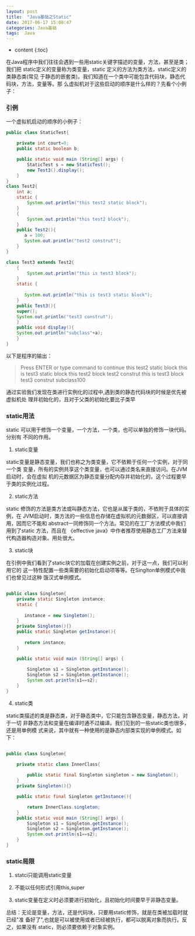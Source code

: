 ```yaml
---
layout: post
title:  "Java基础之Static"
date: 2017-06-17 15:08:47
categories: Java基础
tags:  Java
---
```

* content
{:toc}  
  
在Java程序中我们往往会遇到一些用static关键字描述的变量，方法，甚至是类；我们把
static定义的变量称为类变量，static 定义的方法为类方法，static定义的类静态类(常见
于静态的嵌套类)。我们知道在一个类中可能包含代码块，静态代码块，方法，变量等。那
么虚拟机对于这些启动的顺序是什么样的？先看个小例子：




### 引例

一个虚拟机启动的顺序的小例子：  

``` java
public class StaticTest{

    private int court=0;
    public static boolean b;

    public static void main (String[] args) {
        StaticTest s = new StaticTest();
        new Test3().display();
    }
}
class Test2{
    int a;
    static {
        System.out.println("this test2 static block"); 
    }
    {
        System.out.println("this test2 block"); 
    }
    public Test2(){
       a = 100; 
       System.out.println("test2 construt");
    }
}

class Test3 extends Test2{
    {
        System.out.println("this is test3 block"); 
    }
    static {
        
       System.out.println("this is test3 static block"); 
    }
    public Test3(){
    super();
    System.out.println("test3 construt");
    }
    public void display(){
    System.out.println("subclass"+a); 
    }
}

```

以下是程序的输出：  

> Press ENTER or type command to continue
> this test2 static block
> this is test3 static block
> this test2 block
> test2 construt
> this is test3 block
> test3 construt
> subclass100

通过实验我们发现在类进行实例化的过程中,遇到类的静态代码块的时候是优先被虚拟机处
理并初始化的，且对于父类的初始化要比子类早

### static用法

static 可以用于修饰一个变量，一个方法，一个类，也可以单独的修饰一块代码。分别有
不同的作用。

1. static变量

static变量是静态变量，我们也称之为类变量，它不依赖于任何一个实例，对于同一个类
变量，所有的实例共享这个类变量，也可以通过类名来直接访问。在JVM启动时，会在虚拟
机的元数据区为静态变量分配内存并初始化的，这个过程要早于类的实例化过程。

2. static方法  

static 修饰的方法是类方法或叫静态方法，它也是从属于类的，不依附于具体的实例，在
JVM启动时，类方法的一些信息也存储在虚拟机的元数据区，可以直接调用，因而它不能和
abstract一同修饰同一个方法。常见的在工厂方法模式中我们用到了static 方法，而且在
《effective java》中作者推荐使用静态工厂方法来替代构造器构造对象。用处很大。

3. static块

在引例中我们看到了static块它的加载在创建实例之前，对于这一点，我们可以利用它的
这一特性配置一些类需要的初始化启动项等等。在Singlton单例模式中我们也曾见过这种
饿汉式单例模式。  

``` java

public class Singleton{
    private static Singleton instance;
    static {
    
       instance = new Singleton(); 
    }
    private Singleton(){}
    public static Singleton getInstance(){
    
       return instance; 
    }

    public static void main (String[] args) {
        
        Singleton s1 = Singleton.getInstance();
        Singleton s2 = Singleton.getInstance();
        System.out.println(s1==s2);
    }
}

```

4. static类

static类描述的类是静态类，对于静态类中，它只能包含静态变量，静态方法，对于一切
非静态方法和变量在编译时通不过编译。我们见到的一些static类也很多，还是用单例模
式来说，其中就有一种使用的是静态内部类实现的单例模式。如下：

``` java

public class Singleton{

    private static class InnerClass{
    
        public static final Singleton singleton = new Singleton();
    }
    private Singleton(){}

    public static final Singleton getInstance(){

        return InnerClass.singleton;
    }
    public static void main (String[] args) {
        Singleton s1 = Singleton.getInstance();
        Singleton s2 = Singleton.getInstance();
        System.out.println(s1==s2);
    }
} 

```

### static局限

1. statci只能调用static变量

2. 不能以任何形式引用this,super

3. static变量在定义时必须要进行初始化，且初始化时间要早于非静态变量。

总结：无论是变量，方法，还是代码块，只要用static修饰，就是在类被加载时就已经"准
备好了",也就是可以被使用或者已经被执行，都可以脱离对象而执行。反之，如果没有
static，则必须要依赖于对象实例。
